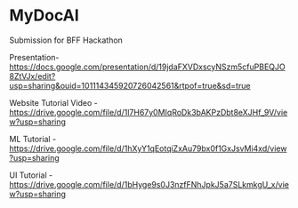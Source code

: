 # MyDocAI
Submission for BFF Hackathon

Presentation- https://docs.google.com/presentation/d/19jdaFXVDxscyNSzm5cfuPBEQJO8ZtVJx/edit?usp=sharing&ouid=101114345920726042561&rtpof=true&sd=true

Website Tutorial Video - https://drive.google.com/file/d/1l7H67y0MIqRoDk3bAKPzDbt8eXJHf_9V/view?usp=sharing

ML Tutorial - https://drive.google.com/file/d/1hXyY1qEotqiZxAu79bx0f1GxJsvMi4xd/view?usp=sharing

UI Tutorial - https://drive.google.com/file/d/1bHyge9s0J3nzfFNhJpkJ5a7SLkmkgU_x/view?usp=sharing
